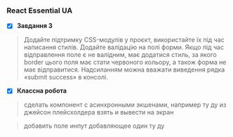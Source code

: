 ### React Essential UA

- [x] **Завдання 3**

>Додайте підтримку CSS-модулів у проєкт, використайте їх під час написання стилів. Додайте валідацію на полі форми. Якщо під час відправлення поле є не валідним, має додатися стиль, за якого border цього поля має стати червоного кольору, а також форма не має відправитися. Надсиланням можна вважати виведення рядка «submit success» в консолі.


- [x]  **Классна робота** 

> сделать компонент с асинхронными экшенами, например ту ду из джейсон плейсхолдера взять и вывести на экран
  
>   добавить поле инпут добавляющее один ту ду
